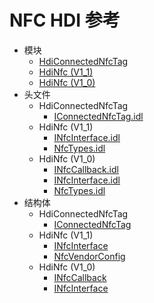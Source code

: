 # NFC HDI 参考

- 模块
    - [HdiConnectedNfcTag](_hdi_connected_nfc_tag.md)
    - [HdiNfc (V1_1)](_hdi_nfc_v11.md)
    - [HdiNfc (V1_0)](_hdi_nfc_v10.md)
- 头文件
    - HdiConnectedNfcTag
        - [IConnectedNfcTag.idl](_i_connected_nfc_tag_8idl.md)
    - HdiNfc (V1_1)
        - [INfcInterface.idl](_i_nfc_interface_8idl_v11.md)
        - [NfcTypes.idl](_nfc_types_8idl_v11.md)
    - HdiNfc (V1_0)
        - [INfcCallback.idl](_i_nfc_callback_8idl_v10.md)
        - [INfcInterface.idl](_i_nfc_interface_8idl_v10.md)
        - [NfcTypes.idl](_nfc_types_8idl_v10.md)
- 结构体
    - HdiConnectedNfcTag
        - [IConnectedNfcTag](interface_i_connected_nfc_tag.md)
    - HdiNfc (V1_1)
        - [INfcInterface](interface_i_nfc_interface_v11.md)
        - [NfcVendorConfig](_nfc_vendor_config_v11.md)
    - HdiNfc (V1_0)
        - [INfcCallback](interface_i_nfc_callback_v10.md)
        - [INfcInterface](interface_i_nfc_interface_v10.md)
